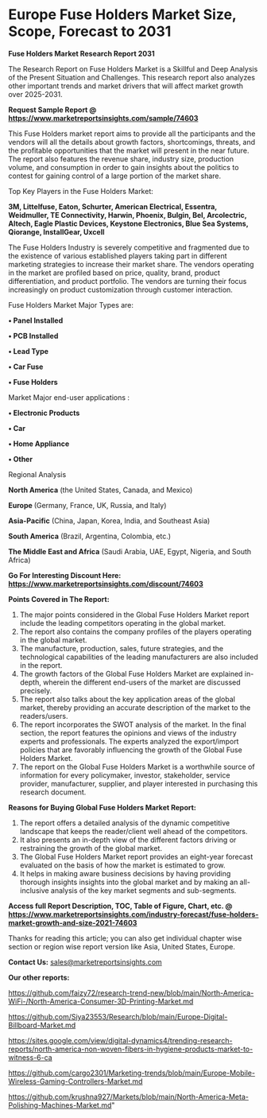 # Europe Fuse Holders Market Size, Scope, Forecast to 2031

<strong>Fuse Holders Market Research Report 2031</strong>

The Research Report on Fuse Holders Market is a Skillful and Deep Analysis of the Present Situation and Challenges. This research report also analyzes other important trends and market drivers that will affect market growth over 2025-2031.

<strong>Request Sample Report @ <a href=https://www.marketreportsinsights.com/sample/74603>https://www.marketreportsinsights.com/sample/74603</a></strong>

This Fuse Holders market report aims to provide all the participants and the vendors will all the details about growth factors, shortcomings, threats, and the profitable opportunities that the market will present in the near future. The report also features the revenue share, industry size, production volume, and consumption in order to gain insights about the politics to contest for gaining control of a large portion of the market share.

Top Key Players in the Fuse Holders Market:

<strong>3M, Littelfuse, Eaton, Schurter, American Electrical, Essentra, Weidmuller, TE Connectivity, Harwin, Phoenix, Bulgin, Bel, Arcolectric, Altech, Eagle Plastic Devices, Keystone Electronics, Blue Sea Systems, Qiorange, InstallGear, Uxcell</strong>

The Fuse Holders Industry is severely competitive and fragmented due to the existence of various established players taking part in different marketing strategies to increase their market share. The vendors operating in the market are profiled based on price, quality, brand, product differentiation, and product portfolio. The vendors are turning their focus increasingly on product customization through customer interaction.

Fuse Holders Market Major Types are:

<strong>• Panel Installed

• PCB Installed

• Lead Type

• Car Fuse

• Fuse Holders</strong>

Market Major end-user applications :

<strong>• Electronic Products

• Car

• Home Appliance

• Other</strong>

Regional Analysis

</u><strong><b>North America</b></strong> (the United States, Canada, and Mexico)

<strong><b>Europe </b></strong>(Germany, France, UK, Russia, and Italy)

<strong><b>Asia-Pacific</b></strong> (China, Japan, Korea, India, and Southeast Asia)

<strong><b>South America</b></strong> (Brazil, Argentina, Colombia, etc.)

<strong><b>The Middle East and Africa</b></strong> (Saudi Arabia, UAE, Egypt, Nigeria, and South Africa)

<strong>Go For Interesting Discount Here: <a href=https://www.marketreportsinsights.com/discount/74603>https://www.marketreportsinsights.com/discount/74603</a></strong>

<strong>Points Covered in The Report:</strong>
<ol>
  <li>The major points considered in the Global Fuse Holders Market report include the leading competitors operating in the global market.</li>
  <li>The report also contains the company profiles of the players operating in the global market.</li>
  <li>The manufacture, production, sales, future strategies, and the technological capabilities of the leading manufacturers are also included in the report.</li>
  <li>The growth factors of the Global Fuse Holders Market are explained in-depth, wherein the different end-users of the market are discussed precisely.</li>
  <li>The report also talks about the key application areas of the global market, thereby providing an accurate description of the market to the readers/users.</li>
  <li>The report incorporates the SWOT analysis of the market. In the final section, the report features the opinions and views of the industry experts and professionals. The experts analyzed the export/import policies that are favorably influencing the growth of the Global Fuse Holders Market.</li>
  <li>The report on the Global Fuse Holders Market is a worthwhile source of information for every policymaker, investor, stakeholder, service provider, manufacturer, supplier, and player interested in purchasing this research document.</li>
</ol>
<strong>Reasons for Buying Global Fuse Holders Market Report:</strong>

<ol>
  <li>The report offers a detailed analysis of the dynamic competitive landscape that keeps the reader/client well ahead of the competitors.</li>
  <li>It also presents an in-depth view of the different factors driving or restraining the growth of the global market.</li>
  <li>The Global Fuse Holders Market report provides an eight-year forecast evaluated on the basis of how the market is estimated to grow.</li>
  <li>It helps in making aware business decisions by having providing thorough insights insights into the global market and by making an all-inclusive analysis of the key market segments and sub-segments.</li>
</ol>
<strong>Access full Report Description, TOC, Table of Figure, Chart, etc. @ <a href=https://www.marketreportsinsights.com/industry-forecast/fuse-holders-market-growth-and-size-2021-74603>https://www.marketreportsinsights.com/industry-forecast/fuse-holders-market-growth-and-size-2021-74603</a></strong>


Thanks for reading this article; you can also get individual chapter wise section or region wise report version like Asia, United States, Europe.

<strong>Contact Us:</strong>
sales@marketreportsinsights.com

<strong>Our other reports:</strong>

<a href=https://github.com/faizy72/research-trend-new/blob/main/North-America-WiFi-/North-America-Consumer-3D-Printing-Market.md>https://github.com/faizy72/research-trend-new/blob/main/North-America-WiFi-/North-America-Consumer-3D-Printing-Market.md</a>

<a href=https://github.com/Siya23553/Research/blob/main/Europe-Digital-Billboard-Market.md>https://github.com/Siya23553/Research/blob/main/Europe-Digital-Billboard-Market.md</a>

<a href=https://sites.google.com/view/digital-dynamics4/trending-research-reports/north-america-non-woven-fibers-in-hygiene-products-market-to-witness-6-ca>https://sites.google.com/view/digital-dynamics4/trending-research-reports/north-america-non-woven-fibers-in-hygiene-products-market-to-witness-6-ca</a>

<a href=https://github.com/cargo2301/Marketing-trends/blob/main/Europe-Mobile-Wireless-Gaming-Controllers-Market.md>https://github.com/cargo2301/Marketing-trends/blob/main/Europe-Mobile-Wireless-Gaming-Controllers-Market.md</a>

<a href=https://github.com/krushna927/Markets/blob/main/North-America-Meta-Polishing-Machines-Market.md>https://github.com/krushna927/Markets/blob/main/North-America-Meta-Polishing-Machines-Market.md</a>"
